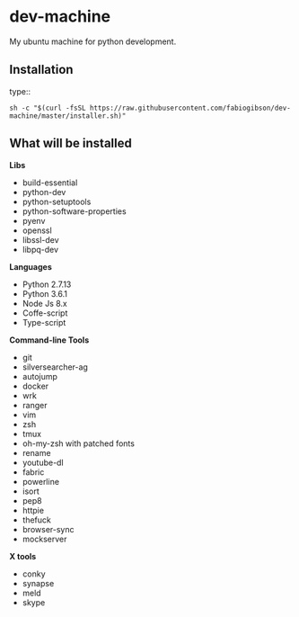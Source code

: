 # dev-machine
My ubuntu machine for python development.

Installation
--------------------

type::

    sh -c "$(curl -fsSL https://raw.githubusercontent.com/fabiogibson/dev-machine/master/installer.sh)"

What will be installed
---------------------------

**Libs**
   * build-essential
   * python-dev
   * python-setuptools
   * python-software-properties
   * pyenv
   * openssl
   * libssl-dev
   * libpq-dev
   
**Languages**
   * Python 2.7.13
   * Python 3.6.1
   * Node Js 8.x
   * Coffe-script
   * Type-script
   
**Command-line Tools**
   * git
   * silversearcher-ag
   * autojump
   * docker
   * wrk
   * ranger
   * vim
   * zsh
   * tmux
   * oh-my-zsh with patched fonts
   * rename
   * youtube-dl
   * fabric
   * powerline 
   * isort 
   * pep8 
   * httpie
   * thefuck
   * browser-sync
   * mockserver
   
**X tools**
   * conky
   * synapse
   * meld
   * skype


   
